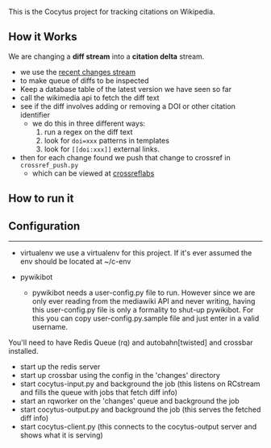This is the Cocytus project for tracking citations on Wikipedia.

How it Works
------------
We are changing a __diff stream__ into a __citation delta__ stream.

+ we use the [recent changes stream](https://wikitech.wikimedia.org/wiki/RCStream)
+ to make queue of diffs to be inspected
+ Keep a database table of the latest version we have seen so far
+ call the wikimedia api to fetch the diff text
+ see if the diff involves adding or removing a DOI or other citation identifier
  + we do this in three different ways:
	1. run a regex on the diff text
	1. look for `doi=xxx` patterns in templates
	1. look for `[[doi:xxx]]` external links.
+ then for each change found we push that change to crossref in `crossref_push.py`
    + which can be viewed at [crossreflabs](http://events.labs.crossref.org/events/types/WikipediaCitation)

How to run it
-------------

Configuration
-------------
-------------
+ virtualenv
  we use a virtualenv for this project. If it's ever assumed the env should be located at ~/c-env

+ pywikibot
  + pywikibot needs a user-config.py file to run. However since we are only ever reading from the mediawiki API and never writing, having this user-config.py file is only a formality to shut-up pywikibot. For this you can copy user-config.py.sample file and just enter in a valid username.

You'll need to have Redis Queue (rq) and autobahn[twisted] and crossbar installed.

+ start up the redis server
+ start up crossbar using the config in the 'changes' directory
+ start cocytus-input.py and background the job (this listens on RCstream and fills the queue with jobs that fetch diff info)
+ start an rqworker on the 'changes' queue and background the job
+ start cocytus-output.py and background the job (this serves the fetched diff info)
+ start cocytus-client.py (this connects to the cocytus-output server and shows what it is serving)
